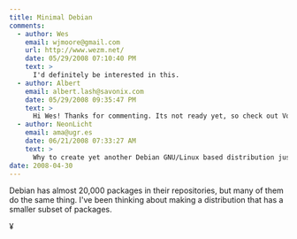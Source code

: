 ```yaml
---
title: Minimal Debian
comments:
  - author: Wes
    email: wjmoore@gmail.com
    url: http://www.wezm.net/
    date: 05/29/2008 07:10:40 PM
    text: >
      I'd definitely be interested in this.
  - author: Albert
    email: albert.lash@savonix.com
    date: 05/29/2008 09:35:47 PM
    text: >
      Hi Wes! Thanks for commenting. Its not ready yet, so check out Voyage Linux and NODOWS.
  - author: NeonLicht
    email: ama@ugr.es
    date: 06/21/2008 07:33:27 AM
    text: >
      Why to create yet another Debian GNU/Linux based distribution just to have less packages?  I rather do not install the packages I am not interested in.<br/><br/>What it would be really interesting, from my point of view, would be a Debian GNU/Linux installer (alternative to the "official" one) which would run on less memory (even on 8-16MB) and which would install an smaller base system (something like 50-80MB) by not installing documentation and, maybe, some packages on the Debian official base system.
date: 2008-04-30
---
```

Debian has almost 20,000 packages in their repositories, but many of them do the same thing. I've been thinking about making a distribution that has a smaller subset of packages.

¥


